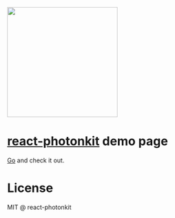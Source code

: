 <img src="https://goo.gl/9uM3ml" width=256 />

# [react-photonkit](https://github.com/react-photonkit/react-photonkit) demo page

[Go](http://react-photonkit.github.io/) and check it out.

# License

MIT @ react-photonkit
